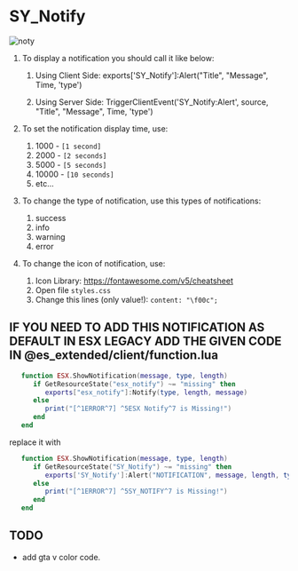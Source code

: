 # SY_Notify

![noty](https://user-images.githubusercontent.com/89760730/207020650-3831987e-d646-400c-91b8-4185f9ac738d.PNG)

1. To display a notification you should call it like below:
   1. Using Client Side:
      exports['SY_Notify']:Alert("Title", "Message", Time, 'type')

   2. Using Server Side:
     TriggerClientEvent('SY_Notify:Alert', source, "Title", "Message", Time, 'type')


2. To set the notification display time, use:
   1. 1000 - `[1 second]`
   2. 2000 - `[2 seconds]`
   3. 5000 - `[5 seconds]`
   4. 10000 - `[10 seconds]`
   5. etc...

3. To change the type of notification, use this types of notifications:
   1. success
   2. info
   3. warning
   4. error

4. To change the icon of notification, use:
   1. Icon Library: https://fontawesome.com/v5/cheatsheet
   2. Open file `styles.css`
   3. Change this lines (only value!): `content: "\f00c";`

## IF YOU NEED TO ADD THIS NOTIFICATION AS DEFAULT IN ESX LEGACY ADD THE GIVEN CODE IN @es_extended/client/function.lua

```lua
   function ESX.ShowNotification(message, type, length)
      if GetResourceState("esx_notify") ~= "missing" then
         exports["esx_notify"]:Notify(type, length, message)
      else
         print("[^1ERROR^7] ^5ESX Notify^7 is Missing!")
      end
   end
```
replace it with
```lua
   function ESX.ShowNotification(message, type, length)
      if GetResourceState("SY_Notify") ~= "missing" then
         exports['SY_Notify']:Alert("NOTIFICATION", message, length, type)
      else
         print("[^1ERROR^7] ^5SY_NOTIFY^7 is Missing!")
      end
   end
```
## TODO
- add gta v color code.
